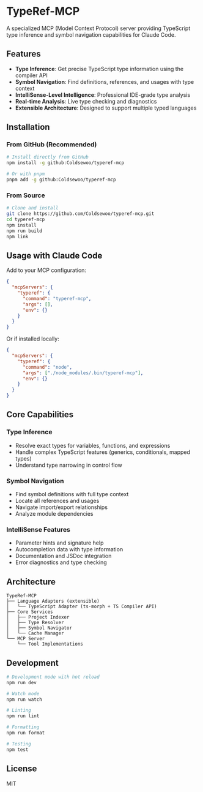 # TypeRef-MCP

A specialized MCP (Model Context Protocol) server providing TypeScript type inference and symbol navigation capabilities for Claude Code.

## Features

- **Type Inference**: Get precise TypeScript type information using the compiler API
- **Symbol Navigation**: Find definitions, references, and usages with type context
- **IntelliSense-Level Intelligence**: Professional IDE-grade type analysis
- **Real-time Analysis**: Live type checking and diagnostics
- **Extensible Architecture**: Designed to support multiple typed languages

## Installation

### From GitHub (Recommended)

```bash
# Install directly from GitHub
npm install -g github:Coldsewoo/typeref-mcp

# Or with pnpm
pnpm add -g github:Coldsewoo/typeref-mcp
```

### From Source

```bash
# Clone and install
git clone https://github.com/Coldsewoo/typeref-mcp.git
cd typeref-mcp
npm install
npm run build
npm link
```

## Usage with Claude Code

Add to your MCP configuration:

```json
{
  "mcpServers": {
    "typeref": {
      "command": "typeref-mcp",
      "args": [],
      "env": {}
    }
  }
}
```

Or if installed locally:

```json
{
  "mcpServers": {
    "typeref": {
      "command": "node",
      "args": ["./node_modules/.bin/typeref-mcp"],
      "env": {}
    }
  }
}
```

## Core Capabilities

### Type Inference
- Resolve exact types for variables, functions, and expressions
- Handle complex TypeScript features (generics, conditionals, mapped types)
- Understand type narrowing in control flow

### Symbol Navigation
- Find symbol definitions with full type context
- Locate all references and usages
- Navigate import/export relationships
- Analyze module dependencies

### IntelliSense Features
- Parameter hints and signature help
- Autocompletion data with type information
- Documentation and JSDoc integration
- Error diagnostics and type checking

## Architecture

```
TypeRef-MCP
├── Language Adapters (extensible)
│   └── TypeScript Adapter (ts-morph + TS Compiler API)
├── Core Services
│   ├── Project Indexer
│   ├── Type Resolver
│   ├── Symbol Navigator
│   └── Cache Manager
└── MCP Server
    └── Tool Implementations
```

## Development

```bash
# Development mode with hot reload
npm run dev

# Watch mode
npm run watch

# Linting
npm run lint

# Formatting
npm run format

# Testing
npm test
```

## License

MIT